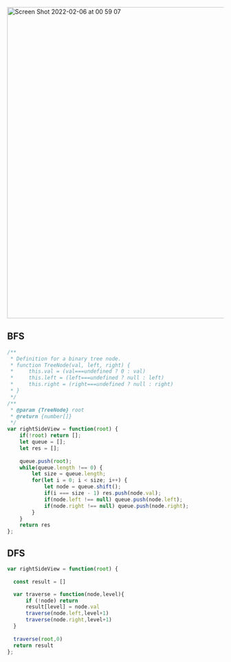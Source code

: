 <img width="723" alt="Screen Shot 2022-02-06 at 00 59 07" src="https://user-images.githubusercontent.com/37787994/152672350-2d6f92df-d9f0-49c0-b12e-2c00b06e77ed.png">

## BFS

```js
/**
 * Definition for a binary tree node.
 * function TreeNode(val, left, right) {
 *     this.val = (val===undefined ? 0 : val)
 *     this.left = (left===undefined ? null : left)
 *     this.right = (right===undefined ? null : right)
 * }
 */
/**
 * @param {TreeNode} root
 * @return {number[]}
 */
var rightSideView = function(root) {
    if(!root) return [];
    let queue = [];
    let res = [];
    
    queue.push(root);
    while(queue.length !== 0) {
        let size = queue.length;
        for(let i = 0; i < size; i++) {
            let node = queue.shift();
            if(i === size - 1) res.push(node.val);
            if(node.left !== null) queue.push(node.left);
            if(node.right !== null) queue.push(node.right);
        }
    }
    return res
};
```


## DFS
```js
var rightSideView = function(root) {
    
  const result = []

  var traverse = function(node,level){
      if (!node) return
      result[level] = node.val
      traverse(node.left,level+1)
      traverse(node.right,level+1)
  }
  
  traverse(root,0)
  return result
};
```
